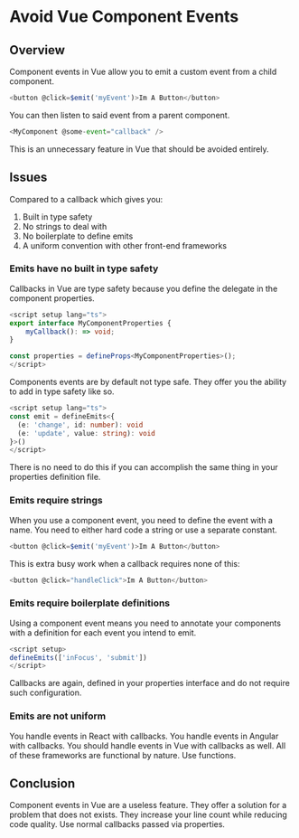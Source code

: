 # Avoid Vue Component Events

## Overview

Component events in Vue allow you to emit a custom event from a child component.

```typescript
<button @click=$emit('myEvent')>Im A Button</button>
```

You can then listen to said event from a parent component.

```typescript
<MyComponent @some-event="callback" />
```

This is an unnecessary feature in Vue that should be avoided entirely.

## Issues

Compared to a callback which gives you:

1. Built in type safety
2. No strings to deal with
3. No boilerplate to define emits
4. A uniform convention with other front-end frameworks

### Emits have no built in type safety

Callbacks in Vue are type safety because you define the delegate in the component properties.

```typescript
<script setup lang="ts">
export interface MyComponentProperties {
    myCallback(): => void;
}

const properties = defineProps<MyComponentProperties>();
</script>
```

Components events are by default not type safe. They offer you the ability to add in type safety like so.

```typescript
<script setup lang="ts">
const emit = defineEmits<{
  (e: 'change', id: number): void
  (e: 'update', value: string): void
}>()
</script>
```

There is no need to do this if you can accomplish the same thing in your properties definition file.

### Emits require strings

When you use a component event, you need to define the event with a name. You need to either hard code a string or use a separate constant.

```typescript
<button @click=$emit('myEvent')>Im A Button</button>
```

This is extra busy work when a callback requires none of this:

```typescript
<button @click="handleClick">Im A Button</button>
```

### Emits require boilerplate definitions

Using a component event means you need to annotate your components with a definition for each event you intend to emit.

```typescript
<script setup>
defineEmits(['inFocus', 'submit'])
</script>
```

Callbacks are again, defined in your properties interface and do not require such configuration.

### Emits are not uniform

You handle events in React with callbacks. You handle events in Angular with callbacks. You should handle events in Vue with callbacks as well. All of these frameworks are functional by nature. Use functions.

## Conclusion

Component events in Vue are a useless feature. They offer a solution for a problem that does not exists. They increase your line count while reducing code quality. Use normal callbacks passed via properties.
